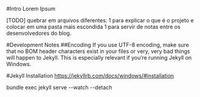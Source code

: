 #Intro
Lorem Ipsum

[TODO] quebrar em arquivos diferentes: 1 para explicar o que é o projeto e colocar em uma pasta mais escondida 1 para servir de notas entre os desenvolvedores do blog.

#Development Notes
##Encoding
If you use UTF-8 encoding, make sure that no BOM header characters exist in your files or very, very bad things will happen to Jekyll. This is especially relevant if you’re running Jekyll on Windows.


#Jekyll Installation
https://jekyllrb.com/docs/windows/#installation

bundle exec jekyll serve --watch --detach